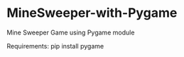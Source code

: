# MineSweeper-with-Pygame
Mine Sweeper Game using Pygame module

Requirements:
  pip install pygame
